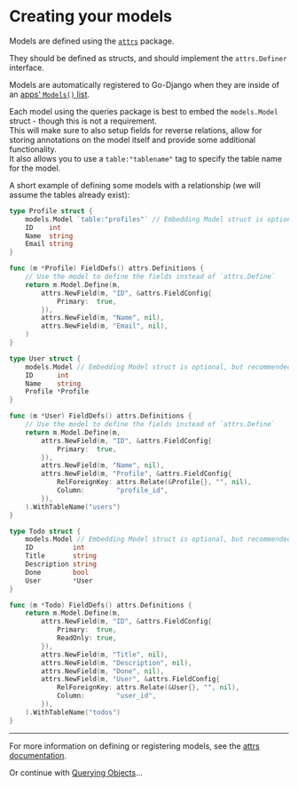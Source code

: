 # Creating your models

Models are defined using the [`attrs`](https://github.com/Nigel2392/go-django/blob/main/docs/attrs/attrs.md) package.

They should be defined as structs, and should implement the `attrs.Definer` interface.

Models are automatically registered to Go-Django when they are inside of an [apps' `Models()` list](https://github.com/Nigel2392/go-django/blob/main/docs/attrs/attrs.md).

Each model using the queries package is best to embed the `models.Model` struct - though this is not a requirement.  
This will make sure to also setup fields for reverse relations, allow for storing annotations on the model itself
and provide some additional functionality.  
It also allows you to use a `table:"tablename"` tag to specify the table name for the model.

A short example of defining some models with a relationship (we will assume the tables already exist):

```go
type Profile struct {
    models.Model `table:"profiles"` // Embedding Model struct is optional, but recommended
    ID    int
    Name  string
    Email string
}

func (m *Profile) FieldDefs() attrs.Definitions {
    // Use the model to define the fields instead of `attrs.Define`
    return m.Model.Define(m,
        attrs.NewField(m, "ID", &attrs.FieldConfig{
            Primary:  true,
        }),
        attrs.NewField(m, "Name", nil),
        attrs.NewField(m, "Email", nil),
    )
}

type User struct {
    models.Model // Embedding Model struct is optional, but recommended
    ID      int
    Name    string
    Profile *Profile
}

func (m *User) FieldDefs() attrs.Definitions {
    // Use the model to define the fields instead of `attrs.Define`
    return m.Model.Define(m,
        attrs.NewField(m, "ID", &attrs.FieldConfig{
            Primary:  true,
        }),
        attrs.NewField(m, "Name", nil),
        attrs.NewField(m, "Profile", &attrs.FieldConfig{
            RelForeignKey: attrs.Relate(&Profile{}, "", nil),
            Column:        "profile_id",
        }),
    ).WithTableName("users")
}

type Todo struct {
    models.Model // Embedding Model struct is optional, but recommended
    ID          int
    Title       string
    Description string
    Done        bool
    User        *User
}

func (m *Todo) FieldDefs() attrs.Definitions {
    return m.Model.Define(m,
        attrs.NewField(m, "ID", &attrs.FieldConfig{
            Primary:  true,
            ReadOnly: true,
        }),
        attrs.NewField(m, "Title", nil),
        attrs.NewField(m, "Description", nil),
        attrs.NewField(m, "Done", nil),
        attrs.NewField(m, "User", &attrs.FieldConfig{
            RelForeignKey: attrs.Relate(&User{}, "", nil),
            Column:        "user_id",
        }),
    ).WithTableName("todos")
}
```

---

For more information on defining or registering models, see the [attrs documentation](https://github.com/Nigel2392/go-django/blob/main/docs/attrs/attrs.md).

Or continue with [Querying Objects](./querying.md)…
